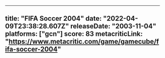 
---
title: "FIFA Soccer 2004"
date: "2022-04-09T23:38:28.607Z"
releaseDate: "2003-11-04"
platforms: ["gcn"]
score: 83
metacriticLink: "https://www.metacritic.com/game/gamecube/fifa-soccer-2004"
---

